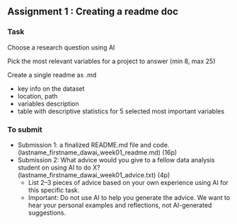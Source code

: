 ## Assignment 1 : Creating a readme doc

### Task
Choose a research question using AI

Pick the most relevant variables for a project to answer (min 8, max 25)

Create a single readme as .md

* key info on the dataset 
* location, path
* variables description
* table with descriptive statistics for 5 selected most important variables

### To submit
* Submission 1: a finalized README.md file and code. (lastname_firstname_dawai_week01_readme.md) (16p)
* Submission 2:
  What advice would you give to a fellow data analysis student on using AI to do X? (lastname_firstname_dawai_week01_advice.txt) (4p)
    * List 2–3 pieces of advice based on your own experience using AI for this specific task.
    * Important: Do not use AI to help you generate the advice. We want to hear your personal examples and reflections, not AI-generated suggestions. 


